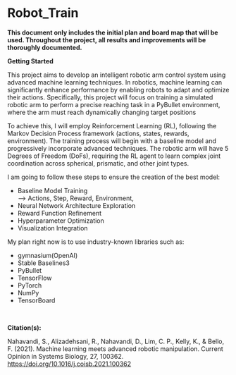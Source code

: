 # Robot_Train

**This document only includes the initial plan and board map that will be used. Throughout the project, all results and improvements will be thoroughly documented.**

**Getting Started**

This project aims to develop an intelligent robotic arm control system using advanced machine learning techniques. In robotics, machine learning can significantly enhance performance by enabling robots to adapt and optimize their actions. Specifically, this project will focus on training a simulated robotic arm to perform a precise reaching task in a PyBullet environment, where the arm must reach dynamically changing target positions

To achieve this, I will employ Reinforcement Learning (RL), following the Markov Decision Process framework (actions, states, rewards, environment). The training process will begin with a baseline model and progressively incorporate advanced techniques. The robotic arm will have 5 Degrees of Freedom (DoFs), requiring the RL agent to learn complex joint coordination across spherical, prismatic, and other joint types.
  
I am going to follow these steps to ensure the creation of the best model: 
<ul>
  <li>Baseline Model Training</li>
  --> Actions,
  Step,
  Reward,
  Environment,
<li>Neural Network Architecture Exploration</li>
<li>Reward Function Refinement</li>
<li>Hyperparameter Optimization</li>
<li>Visualization Integration</li>
</ul>


My plan right now is to use industry-known libraries such as: 
<ul>
<li>gymnasium(OpenAI)</li>
<li>Stable Baselines3</li>
<li>PyBullet</li>
<li>TensorFlow</li>
<li>PyTorch</li>
<li>NumPy </li>
<li>TensorBoard</li>
</ul>
<br>

**Citation(s):**

Nahavandi, S., Alizadehsani, R., Nahavandi, D., Lim, C. P., Kelly, K., & Bello, F. (2021). Machine learning meets advanced robotic manipulation. Current Opinion in Systems Biology, 27, 100362. https://doi.org/10.1016/j.coisb.2021.100362
